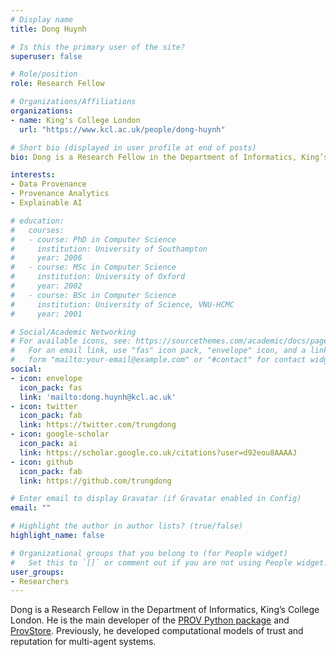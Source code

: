 ```yaml
---
# Display name
title: Dong Huynh

# Is this the primary user of the site?
superuser: false

# Role/position
role: Research Fellow

# Organizations/Affiliations
organizations:
- name: King's College London
  url: "https://www.kcl.ac.uk/people/dong-huynh"

# Short bio (displayed in user profile at end of posts)
bio: Dong is a Research Fellow in the Department of Informatics, King’s College London.

interests:
- Data Provenance
- Provenance Analytics
- Explainable AI

# education:
#   courses:
#   - course: PhD in Computer Science
#     institution: University of Southampton
#     year: 2006
#   - course: MSc in Computer Science
#     institution: University of Oxford
#     year: 2002
#   - course: BSc in Computer Science
#     institution: University of Science, VNU-HCMC
#     year: 2001

# Social/Academic Networking
# For available icons, see: https://sourcethemes.com/academic/docs/page-builder/#icons
#   For an email link, use "fas" icon pack, "envelope" icon, and a link in the
#   form "mailto:your-email@example.com" or "#contact" for contact widget.
social:
- icon: envelope
  icon_pack: fas
  link: 'mailto:dong.huynh@kcl.ac.uk'
- icon: twitter
  icon_pack: fab
  link: https://twitter.com/trungdong
- icon: google-scholar
  icon_pack: ai
  link: https://scholar.google.co.uk/citations?user=d92eou8AAAAJ
- icon: github
  icon_pack: fab
  link: https://github.com/trungdong

# Enter email to display Gravatar (if Gravatar enabled in Config)
email: ""

# Highlight the author in author lists? (true/false)
highlight_name: false

# Organizational groups that you belong to (for People widget)
#   Set this to `[]` or comment out if you are not using People widget.
user_groups:
- Researchers
---
```


Dong is a Research Fellow in the Department of Informatics, King’s College London. He is the main developer of the [PROV Python package](https://github.com/trungdong/prov/) and [ProvStore](https://openprovenance.org/store/). Previously, he developed computational models of trust and reputation for multi-agent systems.
